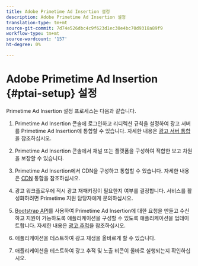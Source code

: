 ```yaml
---
title: Adobe Primetime Ad Insertion 설정
description: Adobe Primetime Ad Insertion 설정
translation-type: tm+mt
source-git-commit: 7d74e526dbc4c9f623d1ec30e4bc70d9318a89f9
workflow-type: tm+mt
source-wordcount: '157'
ht-degree: 0%

---
```



# Adobe Primetime Ad Insertion {#ptai-setup} 설정

Primetime Ad Insertion 설정 프로세스는 다음과 같습니다.

1. Primetime Ad Insertion 콘솔에 로그인하고 리디렉션 규칙을 설정하여 광고 서버를 Primetime Ad Insertion에 통합할 수 있습니다. 자세한 내용은 [광고 서버 통합](integrate-ad-server.md)을 참조하십시오.

1. Primetime Ad Insertion 콘솔에서 채널 또는 플랫폼을 구성하여 적합한 보고 차원을 보장할 수 있습니다.

1. Primetime Ad Insertion에서 CDN을 구성하고 통합할 수 있습니다. 자세한 내용은 [CDN](integrate-cdn.md) 통합을 참조하십시오.

1. 광고 워크플로우에 적시 광고 재패키징이 필요한지 여부를 결정합니다. 서비스를 활성화하려면 Primetime 지원 담당자에게 문의하십시오.

1. [Bootstrap API](/help/dynamic-ad-insertion/msapi-topics/ms-getting-started/ms-api-query-params.md)를 사용하여 Primetime Ad Insertion에 대한 요청을 만들고 수신하고 지원이 가능하도록 애플리케이션을 구성할 수 있도록 애플리케이션을 업데이트합니다. 자세한 내용은 [광고 추적](set-up-ad-tracking.md)을 참조하십시오.

1. 애플리케이션을 테스트하여 광고 재생을 올바르게 할 수 있습니다.<!-- using the [Debugging tools](troubleshoot-and-debug.md).-->

1. 애플리케이션을 테스트하여 광고 추적 및 노출 비콘이 올바로 실행되는지 확인하십시오.<!-- using the [Reporting](reporting-and-billing.md).-->
